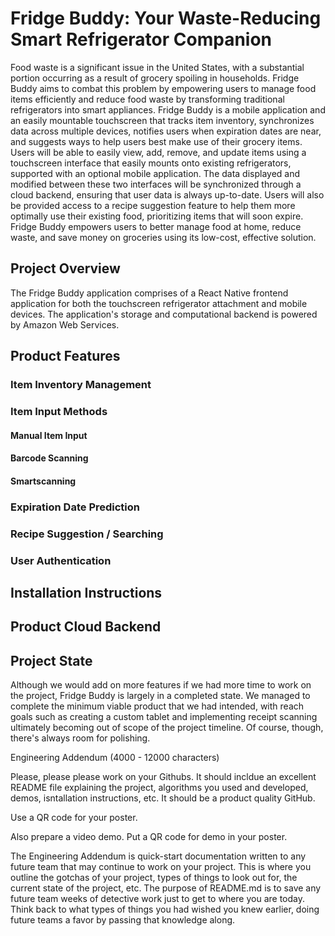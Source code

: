 # Fridge Buddy: Your Waste-Reducing Smart Refrigerator Companion
Food waste is a significant issue in the United States, with a substantial portion occurring as a result of grocery spoiling in households. Fridge Buddy aims to combat this problem by empowering users to manage food items efficiently and reduce food waste by transforming traditional refrigerators into smart appliances. Fridge Buddy is a mobile application and an easily mountable touchscreen that tracks item inventory, synchronizes data across multiple devices, notifies users when expiration dates are near, and suggests ways to help users best make use of their grocery items. Users will be able to easily view, add, remove, and update items using a touchscreen interface that easily mounts onto existing refrigerators, supported with an optional mobile application. The data displayed and modified between these two interfaces will be synchronized through a cloud backend, ensuring that user data is always up-to-date. Users will also be provided access to a recipe suggestion feature to help them more optimally use their existing food, prioritizing items that will soon expire. Fridge Buddy empowers users to better manage food at home, reduce waste, and save money on groceries using its low-cost, effective solution.

## Project Overview
The Fridge Buddy application comprises of a React Native frontend application for both the touchscreen refrigerator attachment and mobile devices. The application's storage and computational backend is powered by Amazon Web Services.

## Product Features

### Item Inventory Management

### Item Input Methods

#### Manual Item Input

#### Barcode Scanning

#### Smartscanning

### Expiration Date Prediction

### Recipe Suggestion / Searching

### User Authentication

## Installation Instructions

## Product Cloud Backend

## Project State
Although we would add on more features if we had more time to work on the project, Fridge Buddy is largely in a completed state. We managed to complete the minimum viable product that we had intended, with reach goals such as creating a custom tablet and implementing receipt scanning ultimately becoming out of scope of the project timeline. Of course, though, there's always room for polishing.



Engineering Addendum (4000 - 12000 characters)

Please, please please work on your Githubs.  It should incldue an excellent README file explaining the project, algorithms you used and developed, demos, isntallation instructions, etc.  It should be a product quality GitHub.

Use a QR code for your poster.  

Also prepare a video demo.  Put a QR code for demo in your poster.


The Engineering Addendum is quick-start documentation written to any future team that may continue
to work on your project. This is where you outline the gotchas of your project, types of things to look out
for, the current state of the project, etc. The purpose of README.md is to save any future team weeks
of detective work just to get to where you are today. Think back to what types of things you had wished
you knew earlier, doing future teams a favor by passing that knowledge along. 
